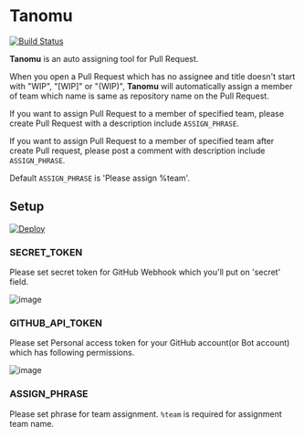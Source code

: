 # Tanomu

[![Build Status](https://travis-ci.org/ppworks/tanomu.svg?branch=master)](https://travis-ci.org/ppworks/tanomu)

**Tanomu** is an auto assigning tool for Pull Request.

When you open a Pull Request which has no assignee and title doesn't start with "WIP", "[WIP]" or "(WIP)", **Tanomu** will automatically assign a member of team which name is same as repository name on the Pull Request.

If you want to assign Pull Request to a member of specified team, please create Pull Request with a description include `ASSIGN_PHRASE`.

If you want to assign Pull Request to a member of specified team after create Pull request, please post a comment with description include `ASSIGN_PHRASE`.

Default `ASSIGN_PHRASE` is 'Please assign %team'.

## Setup

[![Deploy](https://www.herokucdn.com/deploy/button.png)](https://heroku.com/deploy)

### SECRET_TOKEN

Please set secret token for GitHub Webhook which you'll put on 'secret' field.

![image](https://cloud.githubusercontent.com/assets/536118/14043002/eacbf994-f2c2-11e5-9c6e-9ae5f5ae7687.png)

### GITHUB_API_TOKEN

Please set Personal access token for your GitHub account(or Bot account) which has following permissions.

![image](https://cloud.githubusercontent.com/assets/536118/14044264/cb5865ca-f2d1-11e5-8667-31586cdaec83.png)

### ASSIGN_PHRASE

Please set phrase for team assignment. `%team` is required for assignment team name.
